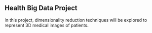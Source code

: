 ## Health Big Data Project
In this project, dimensionality reduction techniques will be explored to represent 3D medical images of patients.

